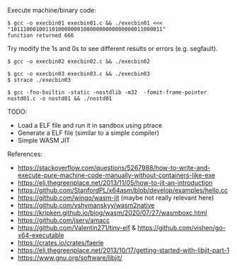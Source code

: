 Execute machine/binary code:
```
$ gcc -o execbin01 execbin01.c && ./execbin01 <<< "101110001001101000000010000000000000000011000011"
function returned 666
```
Try modify the 1s and 0s to see different results or errors (e.g. segfault).

```
$ gcc -o execbin02 execbin02.c && ./execbin02
```

```
$ gcc -o execbin03 execbin03.c && ./execbin03
$ strace ./execbin03
```

```
$ gcc -fno-builtin -static -nostdlib -m32  -fomit-frame-pointer nostd01.c -o nostd01 && ./nostd01
```

TODO:
- Load a ELF file and run it in sandbox using ptrace
- Generate a ELF file (similar to a simple compiler)
- Simple WASM JIT

References:
- https://stackoverflow.com/questions/5267988/how-to-write-and-execute-pure-machine-code-manually-without-containers-like-exe
- https://eli.thegreenplace.net/2013/11/05/how-to-jit-an-introduction
- https://github.com/StanfordPL/x64asm/blob/develop/examples/hello.cc
- https://github.com/wingo/wasm-jit (maybe not really relevant here)
- https://github.com/vshymanskyy/wasm2native
- https://kripken.github.io/blog/wasm/2020/07/27/wasmboxc.html
- https://github.com/jserv/amacc
- https://github.com/Valentin271/tiny-elf & https://github.com/vishen/go-x64-executable
- https://crates.io/crates/faerie
- https://eli.thegreenplace.net/2013/10/17/getting-started-with-libjit-part-1
- https://www.gnu.org/software/libjit/
